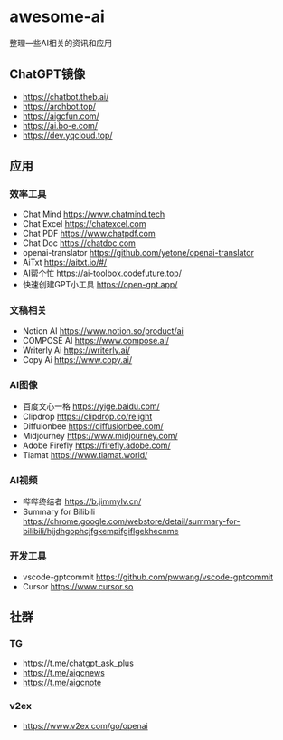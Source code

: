 # awesome-ai
整理一些AI相关的资讯和应用

## ChatGPT镜像
- https://chatbot.theb.ai/
- https://archbot.top/
- https://aigcfun.com/
- https://ai.bo-e.com/
- https://dev.yqcloud.top/

## 应用


### 效率工具

- Chat Mind https://www.chatmind.tech
- Chat Excel https://chatexcel.com
- Chat PDF https://www.chatpdf.com
- Chat Doc https://chatdoc.com
- openai-translator  https://github.com/yetone/openai-translator
- AiTxt https://aitxt.io/#/
- AI帮个忙 https://ai-toolbox.codefuture.top/
- 快速创建GPT小工具  https://open-gpt.app/

### 文稿相关

- Notion AI https://www.notion.so/product/ai
- COMPOSE AI https://www.compose.ai/
- Writerly Ai https://writerly.ai/
- Copy Ai https://www.copy.ai/

### AI图像

- 百度文心一格 https://yige.baidu.com/
- Clipdrop https://clipdrop.co/relight
- Diffuionbee https://diffusionbee.com/
- Midjourney https://www.midjourney.com/
- Adobe Firefly https://firefly.adobe.com/
- Tiamat https://www.tiamat.world/

### AI视频
- 哔哔终结者 https://b.jimmylv.cn/
- Summary for Bilibili  https://chrome.google.com/webstore/detail/summary-for-bilibili/hjjdhgophcjfgkempifgiflgekhecnme

### 开发工具
- vscode-gptcommit https://github.com/pwwang/vscode-gptcommit
- Cursor https://www.cursor.so


## 社群

### TG
- https://t.me/chatgpt_ask_plus
- https://t.me/aigcnews
- https://t.me/aigcnote

### v2ex
- https://www.v2ex.com/go/openai


